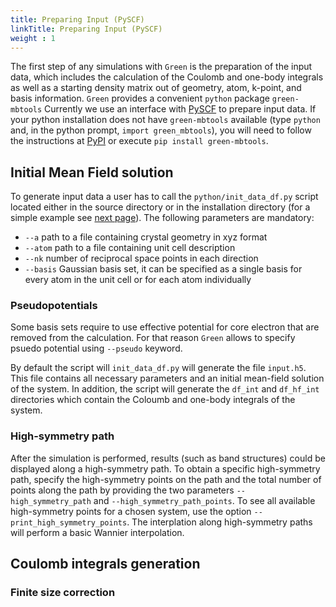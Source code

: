 ```yaml
---
title: Preparing Input (PySCF)
linkTitle: Preparing Input (PySCF)
weight : 1
---
```


The first step of any simulations with `Green` is the preparation of the input data, which includes the calculation of the Coulomb and one-body integrals as well as a starting density matrix out of geometry, atom, k-point, and basis information.
`Green` provides a convenient `python` package `green-mbtools` Currently we use an interface with [PySCF](https://pyscf.org/) to prepare input data.
If your python installation does not have `green-mbtools` available (type `python` and, in the python prompt, `import green_mbtools`), you will need to follow the instructions at [PyPI](https://pypi.org/project/green-mbtools) 
or execute `pip install green-mbtools`.

## Initial Mean Field solution

To generate input data a user has to call the `python/init_data_df.py` script located either in the source directory or in the installation directory (for a simple example see [next page](/docs/getting-started/si)).
The following parameters are mandatory:

  - `--a`  path to a file containing crystal geometry in xyz format
  - `--atom`  path to a file containing unit cell description
  - `--nk`  number of reciprocal space points in each direction
  - `--basis`  Gaussian basis set, it can be specified as a single basis for every atom in the unit cell or for each atom individually

### Pseudopotentials

Some basis sets require to use effective potential for core electron that are removed from the calculation. For that reason `Green` allows to specify
psuedo potential using `--pseudo` keyword. 

By default the script will  `init_data_df.py` will generate the file `input.h5`. This file contains all necessary parameters and an initial mean-field solution of the system. In addition, the script will generate the `df_int` and `df_hf_int` directories
which contain the Coloumb and one-body integrals of the system.

### High-symmetry path

After the simulation is performed, results (such as band structures) could be displayed along a high-symmetry path. To obtain a specific high-symmetry path,
specify the high-symmetry points on the path and the total number of points along the path by providing the two parameters `--high_symmetry_path` and `--high_symmetry_path_points`.
To see all available high-symmetry points for a chosen system, use the option `--print_high_symmetry_points`.
The interplation along high-symmetry paths will perform a basic Wannier interpolation.

## Coulomb integrals generation

### Finite size correction
